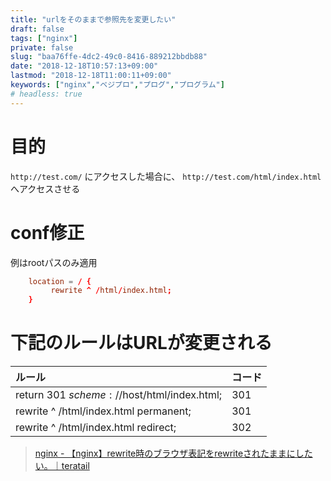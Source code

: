 ```yaml
---
title: "urlをそのままで参照先を変更したい"
draft: false
tags: ["nginx"]
private: false
slug: "baa76ffe-4dc2-49c0-8416-889212bbdb88"
date: "2018-12-18T10:57:13+09:00"
lastmod: "2018-12-18T11:00:11+09:00"
keywords: ["nginx","ベジプロ","プログ","プログラム"]
# headless: true
---
```


# 目的
`http://test.com/` にアクセスした場合に、 `http://test.com/html/index.html` へアクセスさせる

# conf修正
例はrootパスのみ適用
```:/etc/nginx/conf.d/site.conf
    location = / {
         rewrite ^ /html/index.html;
    }
```

# 下記のルールはURLが変更される
|ルール|コード|
|:--|:--
|return 301 $scheme://$host/html/index.html;|301|
|rewrite ^ /html/index.html permanent;|301|
|rewrite ^ /html/index.html redirect;|302|

> [nginx - 【nginx】rewrite時のブラウザ表記をrewriteされたままにしたい。｜teratail](https://teratail.com/questions/69555)
